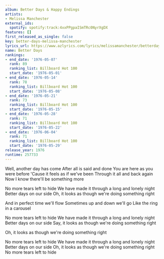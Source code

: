 ```yaml
---
album: Better Days & Happy Endings
artists:
- Melissa Manchester
external_ids:
  spotify: spotify:track:4xxPPgpaISmTRc0NyrXgDX
features: []
first_released_as_single: false
key: better-days-melissa-manchester
lyrics_url: https://www.azlyrics.com/lyrics/melissamanchester/betterdays.html
name: Better Days
rankings:
- end_date: '1976-05-07'
  rank: 89
  ranking_list: Billboard Hot 100
  start_date: '1976-05-01'
- end_date: '1976-05-14'
  rank: 78
  ranking_list: Billboard Hot 100
  start_date: '1976-05-08'
- end_date: '1976-05-21'
  rank: 73
  ranking_list: Billboard Hot 100
  start_date: '1976-05-15'
- end_date: '1976-05-28'
  rank: 71
  ranking_list: Billboard Hot 100
  start_date: '1976-05-22'
- end_date: '1976-06-04'
  rank: 71
  ranking_list: Billboard Hot 100
  start_date: '1976-05-29'
release_year: 1976
runtime: 257733
---
```

Well, another day has come
After all is said and done
You are here as you were before
'Cause it feels as if we've been
Through it all and back again
Now I know there'll be something more

No more tears left to hide
We have made it through a long and lonely night
Better days on our side
Oh, it looks as though we're doing something right

And in perfect time we'll flow
Sometimes up and down we'll go
Like the ring in a carousel

No more tears left to hide
We have made it through a long and lonely night
Better days on our side
Say, it looks as though we're doing something right

Oh, it looks as though we're doing something right

No more tears left to hide
We have made it through a long and lonely night
Better days on our side
Oh, it looks as though we're doing something right
No more tears left to hide
